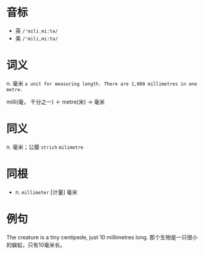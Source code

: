 # 音标

- 英 `/'mɪliˌmiːtə/`
- 美 `/'mili,mi:tə/`

# 词义

n. 毫米
`a unit for measuring length. There are 1,000 millimetres in one metre.`



milli(毫， 千分之一) ＋ metre(米) → 毫米

# 同义

n. 毫米；公厘
`strich` `milimetre`

# 同根

- n. `millimeter` [计量] 毫米

# 例句

The creature is a tiny centipede, just 10 millimetres long.
那个生物是一只很小的蜈蚣，只有10毫米长。


